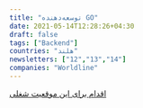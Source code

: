 ```yaml
---
title: "توسعه‌دهنده GO"
date: 2021-05-14T12:28:26+04:30
draft: false
tags: ["Backend"]
countries: "هلند"
newsletters: ["12","13","14"]
companies: "Worldline"
---
```


[اقدام برای این موقعیت شغلی](https://jobs.ingenico.com/job/Hoofddorp-GO-Developer-2132JA/624062901/?locale=en_US)
